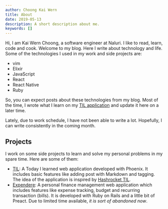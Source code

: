 ```yaml
---
author: Choong Kai Wern
title: About
date: 2019-05-13
description: A short description about me.
keywords: []
---
```


Hi, I am Kai Wern Choong, a software engineer at Naluri. I like to read, learn, code and cook.  Welcome to my blog. Here I write about technology and life.  Some of the technologies I used in my work and side projects are:

- vim
- Elixir
- JavaScript
- React
- React Native
- Ruby

So, you can expect posts about these technologies from my blog. Most of the
time, I wrote what I learn on my [TIL application][1] and update it here on a
later time.

Lately, due to work schedule, I have not been able to write a lot. Hopefully, I
can write consistently in the coming month.

## Projects

I work on some side projects to learn and solve my personal problems in my
spare time. Here are some of them:

- [TIL][1]: A Today I learned web application developed
with Phoenix. It includes basic features like adding post with Markdown and tagging.
The idea of the application is inspired by [Hashrocket TIL](https://til.hashrocket.com).
- [Expendere](https://expendere.herokuapp.com): A personal finance management web
application which includes features like expense tracking, budget and recurring
transaction (bills). It is developed with Ruby on Rails and a little bit of
Preact. Due to limited time available, _it is sort of abandoned now_.


[1]: https://til.kaiwern.com
[2]: https://expendere.herokuapp.com
